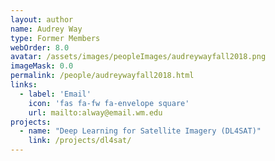 ```yaml
---
layout: author
name: Audrey Way
type: Former Members
webOrder: 8.0
avatar: /assets/images/peopleImages/audreywayfall2018.png
imageMask: 0.0
permalink: /people/audreywayfall2018.html 
links:
  - label: 'Email'
    icon: 'fas fa-fw fa-envelope square'
    url: mailto:alway@email.wm.edu
projects:
  - name: "Deep Learning for Satellite Imagery (DL4SAT)"
    link: /projects/dl4sat/
---
```


